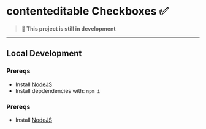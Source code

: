 # contenteditable Checkboxes ✅

> **🚧 This project is still in development**

---

## Local Development

### Prereqs

- Install [NodeJS](https://nodejs.org/en/)
- Install depdendencies with: `npm i`
### Prereqs

- Install [NodeJS](https://nodejs.org/en/)
